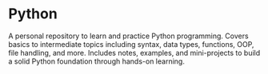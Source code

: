 # Python
A personal repository to learn and practice Python programming. Covers basics to intermediate topics including syntax, data types, functions, OOP, file handling, and more. Includes notes, examples, and mini-projects to build a solid Python foundation through hands-on learning.
